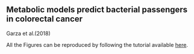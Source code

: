 **Metabolic models predict bacterial passengers in colorectal cancer** 
--

Garza et al.(2018)


All the Figures can be reproduced by following the tutorial available [here](https://drive.google.com/file/d/1_QJyB0u33_nlwxytnZPeCkHvK_kIjMXc/view?usp=sharing).
